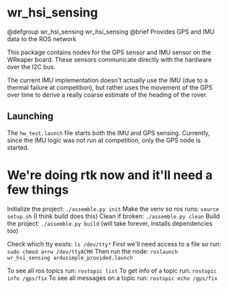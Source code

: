 # wr_hsi_sensing

@defgroup wr_hsi_sensing wr_hsi_sensing
@brief Provides GPS and IMU data to the ROS network

This package contains nodes for the GPS sensor and IMU sensor on the WReaper board.  These sensors communicate directly with the hardware over the I2C bus.

The current IMU implementation doesn't actually use the IMU (due to a thermal failure at competition), but rather uses the movement of the GPS over time to derive a really coarse estimate of the heading of the rover.

## Launching

The `hw_test.launch` file starts both the IMU and GPS sensing.  Currently, since the IMU logic was not run at competition, only the GPS node is started.

# We're doing rtk now and it'll need a few things

Initialize the project: `./assemble.py init`
Make the venv so ros runs: `source setup.sh` (I think build does this)
Clean if broken: `./assemble.py clean`
Build the project: `./assemble.py build` (will take forever, installs dependencies too)

Check which tty exists: `ls /dev/tty*`
First we'll need access to a file so run: `sudo chmod a+rw /dev/ttyACM0`
Then run the node: `roslaunch wr_hsi_sensing ardusimple_provided.launch`

To see all ros topics run: `rostopic list`
To get info of a topic run: `rostopic info /gps/fix`
To see all messages on a topic run: `rostopic echo /gps/fix`
